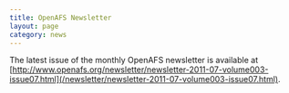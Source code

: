 ```yaml
---
title: OpenAFS Newsletter
layout: page
category: news
---
```



The latest issue of the monthly OpenAFS newsletter is available at
[http://www.openafs.org/newsletter/newsletter-2011-07-volume003-issue07.html](/newsletter/newsletter-2011-07-volume003-issue07.html).

